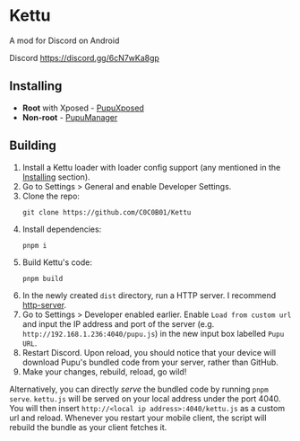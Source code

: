 # Kettu
A mod for Discord on Android

Discord https://discord.gg/6cN7wKa8gp
## Installing

- **Root** with Xposed - [PupuXposed](https://github.com/C0C0B01/PupuXposed/releases/latest)
- **Non-root** - [PupuManager](https://github.com/C0C0B01/PupuManager/releases/latest)

## Building
1. Install a Kettu loader with loader config support (any mentioned in the [Installing](#installing) section).
1. Go to Settings > General and enable Developer Settings.
1. Clone the repo:
    ```
    git clone https://github.com/C0C0B01/Kettu
    ```
1. Install dependencies:
    ```
    pnpm i
    ```
1. Build Kettu's code:
    ```
    pnpm build
    ```
1. In the newly created `dist` directory, run a HTTP server. I recommend [http-server](https://www.npmjs.com/package/http-server).
1. Go to Settings > Developer enabled earlier. Enable `Load from custom url` and input the IP address and port of the server (e.g. `http://192.168.1.236:4040/pupu.js`) in the new input box labelled `Pupu URL`.
1. Restart Discord. Upon reload, you should notice that your device will download Pupu's bundled code from your server, rather than GitHub.
1. Make your changes, rebuild, reload, go wild!

Alternatively, you can directly *serve* the bundled code by running `pnpm serve`. `kettu.js` will be served on your local address under the port 4040. You will then insert `http://<local ip address>:4040/kettu.js` as a custom url and reload. Whenever you restart your mobile client, the script will rebuild the bundle as your client fetches it.
